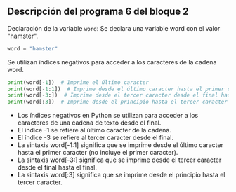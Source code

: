 ## Descripción del programa 6 del bloque 2

Declaración de la variable `word`: Se declara una variable word con el valor "hamster".
``` python
word = "hamster"
```

Se utilizan índices negativos para acceder a los caracteres de la cadena word.
``` python
print(word[-1])  # Imprime el último caracter
print(word[-1:1])  # Imprime desde el último caracter hasta el primer caracter (no incluye el primer caracter)
print(word[-3:])  # Imprime desde el tercer caracter desde el final hasta el final
print(word[:3])  # Imprime desde el principio hasta el tercer caracter
```


- Los índices negativos en Python se utilizan para acceder a los caracteres de una cadena de texto desde el final.
- El índice -1 se refiere al último caracter de la cadena.
- El índice -3 se refiere al tercer caracter desde el final.
- La sintaxis word[-1:1] significa que se imprime desde el último caracter hasta el primer caracter (no incluye el primer caracter).
- La sintaxis word[-3:] significa que se imprime desde el tercer caracter desde el final hasta el final.
- La sintaxis word[:3] significa que se imprime desde el principio hasta el tercer caracter.

